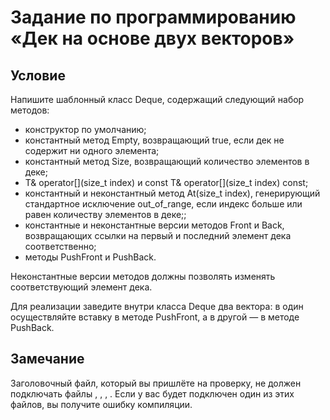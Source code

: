 # Задание по программированию «Дек на основе двух векторов»

## Условие ##

Напишите шаблонный класс Deque, содержащий следующий набор методов:
- конструктор по умолчанию;
- константный метод Empty, возвращающий true, если дек не содержит ни одного элемента;
- константный метод Size, возвращающий количество элементов в деке;
- T& operator[](size_t index) и const T& operator[](size_t index) const;
- константный и неконстантный метод At(size_t index), генерирующий стандартное исключение out_of_range, если индекс больше или равен количеству элементов в деке;;
- константные и неконстантные версии методов Front и Back, возвращающих ссылки на первый и последний элемент дека соответственно;
- методы PushFront и PushBack.

Неконстантные версии методов должны позволять изменять соответствующий элемент дека.

Для реализации заведите внутри класса Deque два вектора: в один осуществляйте вставку в методе PushFront, а в другой — в методе PushBack.

## Замечание ##

Заголовочный файл, который вы пришлёте на проверку, не должен подключать файлы <list>, <deque>, <set>, <map>. Если у вас будет подключен один из этих файлов, вы получите ошибку компиляции.
